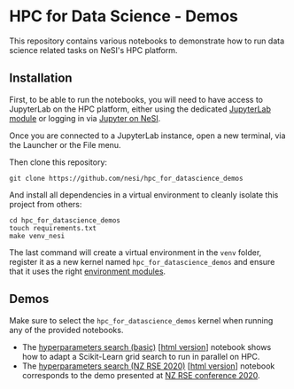 # HPC for Data Science - Demos

This repository contains various notebooks to demonstrate how to run data science
related tasks on NeSI's HPC platform.


## Installation

First, to be able to run the notebooks, you will need to have access to
JupyterLab on the HPC platform, either using the dedicated [JupyterLab module](https://support.nesi.org.nz/hc/en-gb/articles/360001093315-JupyterLab)
or logging in via [Jupyter on NeSI](https://support.nesi.org.nz/hc/en-gb/articles/360001555615-Jupyter-on-NeSI).

Once you are connected to a JupyterLab instance, open a new terminal, via the
Launcher or the File menu.

Then clone this repository:
```
git clone https://github.com/nesi/hpc_for_datascience_demos
```

And install all dependencies in a virtual environment to cleanly isolate this
project from others:
```
cd hpc_for_datascience_demos
touch requirements.txt
make venv_nesi
```
The last command will create a virtual environment in the `venv` folder,
register it as a new kernel named `hpc_for_datascience_demos` and ensure that
it uses the right [environment modules](https://support.nesi.org.nz/hc/en-gb/articles/360001113076-The-HPC-environment-).


## Demos

Make sure to select the `hpc_for_datascience_demos` kernel when running any of
the provided notebooks.

- The [hyperparameters search (basic)](notebooks/hyperparameters_search_basic.ipynb)
  [[html version](https://nesi.github.io/hpc_for_datascience_demos/notebooks/hyperparameters_search_basic.html)]
  notebook shows how to adapt a Scikit-Learn grid search to run in parallel on HPC.
- The [hyperparameters search (NZ RSE 2020)](notebooks/hyperparameters_search_nzrse.ipynb)
  [[html version](https://nesi.github.io/hpc_for_datascience_demos/notebooks/hyperparameters_search_nzrse.html)]
  notebook corresponds to the demo presented at [NZ RSE conference 2020](https://www.rseconference.nz/).
